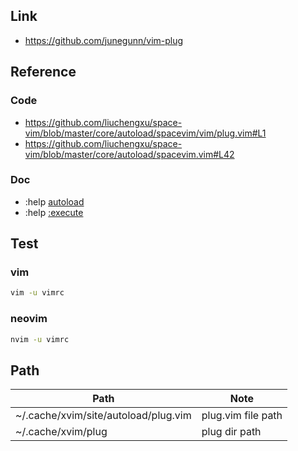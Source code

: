 

## Link

* https://github.com/junegunn/vim-plug

## Reference

### Code

* https://github.com/liuchengxu/space-vim/blob/master/core/autoload/spacevim/vim/plug.vim#L1
* https://github.com/liuchengxu/space-vim/blob/master/core/autoload/spacevim.vim#L42

### Doc

* :help [autoload](https://vimhelp.org/eval.txt.html#autoload)
* :help [:execute](https://vimhelp.org/eval.txt.html#:execute)

## Test


### vim


``` sh
vim -u vimrc
```

### neovim

``` sh
nvim -u vimrc
```

## Path

| Path | Note |
| --- | --- |
| ~/.cache/xvim/site/autoload/plug.vim | plug.vim file path |
| ~/.cache/xvim/plug | plug dir path |
